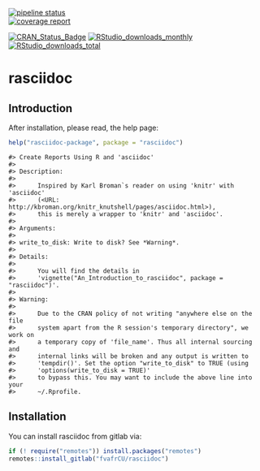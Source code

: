 [![pipeline status](https://gitlab.com/fvafrCU/rasciidoc/badges/master/pipeline.svg)](https://gitlab.com/fvafrCU/rasciidoc/commits/master)    
[![coverage report](https://gitlab.com/fvafrCU/rasciidoc/badges/master/coverage.svg)](https://gitlab.com/fvafrCU/rasciidoc/commits/master)
<!-- 
    [![Build Status](https://travis-ci.org/fvafrCU/rasciidoc.svg?branch=master)](https://travis-ci.org/fvafrCU/rasciidoc)
    [![Coverage Status](https://codecov.io/github/fvafrCU/rasciidoc/coverage.svg?branch=master)](https://codecov.io/github/fvafrCU/rasciidoc?branch=master)
-->
[![CRAN_Status_Badge](https://www.r-pkg.org/badges/version/rasciidoc)](https://cran.r-project.org/package=rasciidoc)
[![RStudio_downloads_monthly](https://cranlogs.r-pkg.org/badges/rasciidoc)](https://cran.r-project.org/package=rasciidoc)
[![RStudio_downloads_total](https://cranlogs.r-pkg.org/badges/grand-total/rasciidoc)](https://cran.r-project.org/package=rasciidoc)

<!-- README.md is generated from README.Rmd. Please edit that file -->



# rasciidoc
## Introduction
After installation, please read, the help page:

```r
help("rasciidoc-package", package = "rasciidoc")
```

```
#> Create Reports Using R and 'asciidoc'
#> 
#> Description:
#> 
#>      Inspired by Karl Broman`s reader on using 'knitr' with 'asciidoc'
#>      (<URL: http://kbroman.org/knitr_knutshell/pages/asciidoc.html>),
#>      this is merely a wrapper to 'knitr' and 'asciidoc'.
#> 
#> Arguments:
#> 
#> write_to_disk: Write to disk? See *Warning*.
#> 
#> Details:
#> 
#>      You will find the details in
#>      'vignette("An_Introduction_to_rasciidoc", package = "rasciidoc")'.
#> 
#> Warning:
#> 
#>      Due to the CRAN policy of not writing "anywhere else on the file
#>      system apart from the R session's temporary directory", we work on
#>      a temporary copy of 'file_name'. Thus all internal sourcing and
#>      internal links will be broken and any output is written to
#>      'tempdir()'. Set the option "write_to_disk" to TRUE (using
#>      'options(write_to_disk = TRUE)'
#>      to bypass this. You may want to include the above line into your
#>      ~/.Rprofile.
```

## Installation

You can install rasciidoc from gitlab via:


```r
if (! require("remotes")) install.packages("remotes")
remotes::install_gitlab("fvafrCU/rasciidoc")
```


